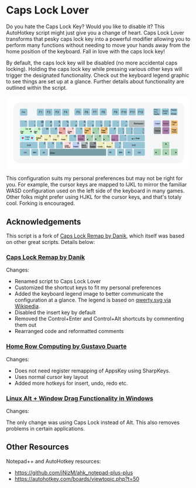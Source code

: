 # Caps Lock Lover #

Do you hate the Caps Lock Key? Would you like to disable it? This AutoHotkey script might just give you a change of heart. Caps Lock Lover transforms that pesky caps lock key into a powerful modifier allowing you to perform many functions without needing to move your hands away from the home position of the keyboard. Fall in love with the caps lock key!

By default, the caps lock key will be disabled (no more accidental caps locking). Holding the caps lock key while pressing various other keys will trigger the designated functionality. Check out the keyboard legend graphic to see things are set up at a glance. Further details about functionality are outlined within the script. 

![Keyboard Legend](/keyboard-legend.png?raw=true "Keyboard Legend")

This configuration suits my personal preferences but may not be right for you. For example, the cursor keys are mapped to IJKL to mirror the familiar WASD configuration used on the left side of the keyboard in many games. Other folks might prefer using HJKL for the cursor keys, and that's totaly cool. Forking is encouraged.


## Acknowledgements ##

This script is a fork of [Caps Lock Remap by Danik](https://gist.github.com/Danik/5808330/raw/d572399237ee5f1ccb3a50ba7ae3ebdc0df71883/capslock_remap_alt.ahk), which itself was based on other great scripts. Details below:

### [Caps Lock Remap by Danik](https://gist.github.com/Danik/5808330/raw/d572399237ee5f1ccb3a50ba7ae3ebdc0df71883/capslock_remap_alt.ahk) ###

Changes:

- Renamed script to Caps Lock Lover
- Customized the shortcut keys to fit my personal preferences
- Added the keyboard legend image to better communicate the configuration at a glance. The legend is based on [qwerty.svg via Wikipedia](https://en.wikipedia.org/wiki/File:Qwerty.svg).
- Disabled the insert key by default
- Removed the Control+Enter and Control+Alt shortcuts by commenting them out
- Rearranged code and reformatted comments

### [Home Row Computing by Gustavo Duarte](http://duartes.org/gustavo/blog/post/home-row-computing/) ###

Changes:

- Does not need register remapping of AppsKey using SharpKeys.
- Uses normal cursor key layout 
- Added more hotkeys for insert, undo, redo etc.

### [Linux Alt + Window Drag Functionality in Windows](http://www.howtogeek.com/howto/windows-vista/get-the-linux-altwindow-drag-functionality-in-windows/) ###

Changes:

The only change was using Caps Lock instead of Alt. This also removes problems in certain applications.

## Other Resources ##

Notepad++ and AutoHotkey resources:

- https://github.com/jNizM/ahk_notepad-plus-plus
- https://autohotkey.com/boards/viewtopic.php?t=50
